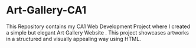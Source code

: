 # Art-Gallery-CA1
This Repository contains my CA1 Web Development Project where I created a simple but elegant Art Gallery Website . This project showcases artworks in a structured and visually appealing way  using HTML.

